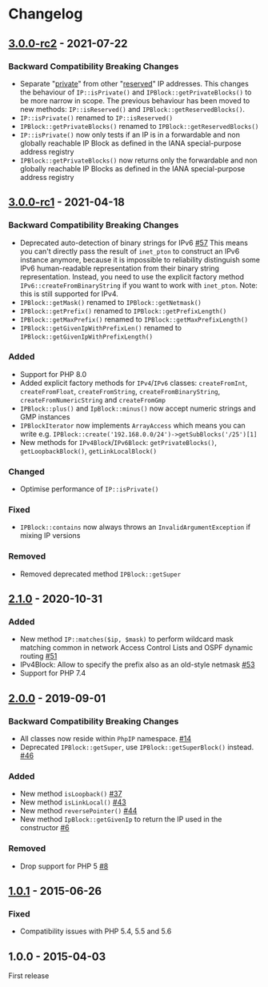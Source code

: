 # Changelog

## [3.0.0-rc2] - 2021-07-22

### Backward Compatibility Breaking Changes

- Separate "[private](https://en.wikipedia.org/wiki/Private_network)" from other "[reserved](https://en.wikipedia.org/wiki/Reserved_IP_addresses)" IP addresses.
This changes the behaviour of `IP::isPrivate()` and `IPBlock::getPrivateBlocks()` to be more narrow in scope.
The previous behaviour has been moved to new methods: `IP::isReserved()` and `IPBlock::getReservedBlocks()`.
- `IP::isPrivate()` renamed to `IP::isReserved()`
- `IPBlock::getPrivateBlocks()` renamed to `IPBlock::getReservedBlocks()`
- `IP::isPrivate()` now only tests if an IP is in a forwardable and non globally reachable IP Block as defined in the IANA special-purpose address registry
- `IPBlock::getPrivateBlocks()` now returns only the forwardable and non globally reachable IP Blocks as defined in the IANA special-purpose address registry


## [3.0.0-rc1] - 2021-04-18

### Backward Compatibility Breaking Changes

- Deprecated auto-detection of binary strings for IPv6 [#57](https://github.com/rlanvin/php-ip/pull/57)
This means you can't directly pass the result of `inet_pton` to construct an IPv6 instance anymore, because it is
impossible to reliability distinguish some IPv6 human-readable representation from their binary string representation.
Instead, you need to use the explicit factory method `IPv6::createFromBinaryString` if you want to work with `inet_pton`.
Note: this is still supported for IPv4.
- `IPBlock::getMask()` renamed to `IPBlock::getNetmask()`
- `IPBlock::getPrefix()` renamed to `IPBlock::getPrefixLength()`
- `IPBlock::getMaxPrefix()` renamed to `IPBlock::getMaxPrefixLength()`
- `IPBlock::getGivenIpWithPrefixLen()` renamed to `IPBlock::getGivenIpWithPrefixLength()`

### Added

- Support for PHP 8.0
- Added explicit factory methods for `IPv4`/`IPv6` classes:
`createFromInt`, `createFromFloat`, `createFromString`, `createFromBinaryString`, `createFromNumericString` and `createFromGmp`
- `IPBlock::plus()` and `IpBlock::minus()` now accept numeric strings and GMP instances
- `IPBlockIterator` now implements `ArrayAccess` which means you can write e.g. `IPBlock::create('192.168.0.0/24')->getSubBlocks('/25')[1]`
- New methods for `IPv4Block`/`IPv6Block`: `getPrivateBlocks()`, `getLoopbackBlock()`, `getLinkLocalBlock()`

### Changed

- Optimise performance of `IP::isPrivate()`

### Fixed

- `IPBlock::contains` now always throws an `InvalidArgumentException` if mixing IP versions

### Removed

- Removed deprecated method `IPBlock::getSuper`

## [2.1.0] - 2020-10-31

### Added

- New method `IP::matches($ip, $mask)` to perform wildcard mask matching common in network Access Control Lists and OSPF dynamic routing [#51](https://github.com/rlanvin/php-ip/pull/51)
- IPv4Block: Allow to specify the prefix also as an old-style netmask [#53](https://github.com/rlanvin/php-ip/pull/53)
- Support for PHP 7.4

## [2.0.0] - 2019-09-01

### Backward Compatibility Breaking Changes

- All classes now reside within `PhpIP` namespace. [#14](https://github.com/rlanvin/php-ip/pull/14)
- Deprecated `IPBlock::getSuper`, use `IPBlock::getSuperBlock()` instead. [#46](https://github.com/rlanvin/php-ip/pull/46)

### Added

- New method `isLoopback()` [#37](https://github.com/rlanvin/php-ip/pull/37)
- New method `isLinkLocal()` [#43](https://github.com/rlanvin/php-ip/pull/43)
- New method `reversePointer()` [#44](https://github.com/rlanvin/php-ip/pull/44)
- New method `IpBlock::getGivenIp` to return the IP used in the constructor [#6](https://github.com/rlanvin/php-ip/pull/6)

### Removed

- Drop support for PHP 5 [#8](https://github.com/rlanvin/php-ip/issues/8)

## [1.0.1] - 2015-06-26

### Fixed

- Compatibility issues with PHP 5.4, 5.5 and 5.6

## 1.0.0 - 2015-04-03

First release

[Unreleased]: https://github.com/rlanvin/php-ip/compare/v3.0.0-rc2...HEAD
[3.0.0-rc2]: https://github.com/rlanvin/php-ip/compare/v3.0-rc1...v3.0.0-rc2
[3.0.0-rc1]: https://github.com/rlanvin/php-ip/compare/v2.1.0...v3.0.0-rc1
[2.1.0]: https://github.com/rlanvin/php-ip/compare/v2.0.0...v2.1.0
[2.0.0]: https://github.com/rlanvin/php-ip/compare/v1.0.1...v2.0.0
[1.0.1]: https://github.com/rlanvin/php-ip/compare/v1.0.0...v1.0.1
